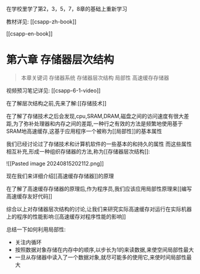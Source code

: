 在学校里学了第2，3，5，7，8章的基础上重新学习

教材详见:
[[csapp-zh-book]]

[[csapp-en-book]]
# 第六章 存储器层次结构

> 本章关键词
> 存储器系统 存储器层次结构 局部性 高速缓存存储器

视频预习笔记详见:
[[csapp-6-1-video]]

在了解层次结构之前,先来了解:[[存储技术]]

在了解了存储技术之后会发现,cpu,SRAM,DRAM,磁盘之间的访问速度有很大差距,为了弥补处理器和内存之间的差距,一种行之有效的方法是频繁地使用基于SRAM地高速缓存,这基于应用程序一个被称为[[局部性]]的基本属性

我们已经讨论过了存储技术和计算机软件的一些基本的和持久的属性
而这些属性相互补充,形成一种组织存储器的方法,称为[[存储器层次结构]]:

![[Pasted image 20240815202112.png]]

现在我们来详细介绍[[高速缓存存储器]]的原理

在了解了高速缓存存储器的原理后,作为程序员,我们应该应用局部性原理来[[编写高速缓存友好代码]]

综合以上对存储器层次结构的讨论,让我们来研究实际高速缓存对运行在实际机器上的程序的性能影响:[[高速缓存对程序性能的影响]]

总结一下如何利用局部性:
- 关注内循环
- 按照数据对象存储在内存中的顺序,以步长为1的来读数据,来使空间局部性最大
- 一旦从存储器中读入了一个数据对象,就尽可能多的使用它,来使时间局部性最大
